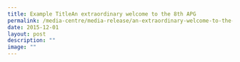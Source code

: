 ```yaml
---
title: Example TitleAn extraordinary welcome to the 8th APG
permalink: /media-centre/media-release/an-extraordinary-welcome-to-the-8th-apg/
date: 2015-12-01
layout: post
description: ""
image: ""
---
```

